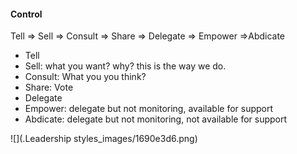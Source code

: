 #### Control

Tell => Sell => Consult => Share => Delegate => Empower =>Abdicate

- Tell
- Sell: what you want? why? this is the way we do.
- Consult: What you you think?
- Share: Vote
- Delegate
- Empower: delegate but not monitoring, available for support
- Abdicate: delegate but not monitoring, not available for support

![](.Leadership styles_images/1690e3d6.png)